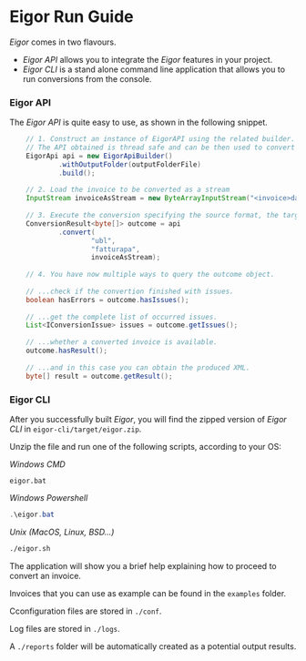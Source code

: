 Eigor Run Guide
=================

_Eigor_ comes in two flavours.
* _Eigor API_ allows you to integrate the _Eigor_ features in your project.
* _Eigor CLI_ is a stand alone command line application that allows you to run conversions from the console.

### Eigor API

The _Eigor API_ is quite easy to use, as shown in the following snippet.

```java
    // 1. Construct an instance of EigorAPI using the related builder.
    // The API obtained is thread safe and can be then used to convert multiple invoices.
    EigorApi api = new EigorApiBuilder()
            .withOutputFolder(outputFolderFile)
            .build();
    
    // 2. Load the invoice to be converted as a stream
    InputStream invoiceAsStream = new ByteArrayInputStream("<invoice>data</invoice>".getBytes());
    
    // 3. Execute the conversion specifying the source format, the target format and the invoice to be transformed.
    ConversionResult<byte[]> outcome = api
            .convert(
                    "ubl",
                    "fatturapa",
                    invoiceAsStream);
    
    // 4. You have now multiple ways to query the outcome object.
    
    // ...check if the convertion finished with issues.
    boolean hasErrors = outcome.hasIssues();
    
    // ...get the complete list of occurred issues.
    List<IConversionIssue> issues = outcome.getIssues();
    
    // ...whether a converted invoice is available.
    outcome.hasResult();
    
    // ...and in this case you can obtain the produced XML.
    byte[] result = outcome.getResult();
```

### Eigor CLI

After you successfully built _Eigor_, you will find the zipped version of _Eigor CLI_ in `eigor-cli/target/eigor.zip`.

Unzip the file and run one of the following scripts, according to your OS:   

*Windows CMD*
```
eigor.bat
```

*Windows Powershell*
```powershell
.\eigor.bat
```

*Unix (MacOS, Linux, BSD...)*
```bash
./eigor.sh
```

The application will show you a brief help explaining how to proceed to convert an invoice.


Invoices that you can use as example can be found in the `examples` folder. 

Cconfiguration files are stored in  `./conf`.
 
Log files are stored in `./logs`. 

A `./reports` folder will be automatically created as a potential output results.

